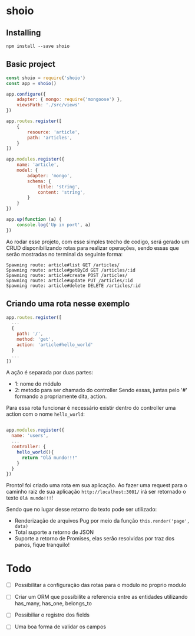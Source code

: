 # shoio

## Installing 
  `npm install --save shoio`


## Basic project

```javascript
const shoio = require('shoio')
const app = shoio()

app.configure({
    adapter: { mongo: require('mongoose') },
    viewsPath: './src/views'
})

app.routes.register([
    {
        resource: 'article',
        path: 'articles',
    }
])

app.modules.register({
    name: 'article',
    model: {
        adapter: 'mongo',
        schema: {
            title: 'string',
            content: 'string',
        }
    }
})

app.up(function (a) {
    console.log('Up in port', a)
})
``` 

Ao rodar esse projeto, com esse simples trecho de codigo, será gerado um CRUD disponibilizando rotas para realizar operações, sendo essas que serão mostradas no terminal da seguinte forma:

```
Spawning route: article#list GET /articles/
Spawning route: article#getById GET /articles/:id
Spawning route: article#create POST /articles/
Spawning route: article#update PUT /articles/:id
Spawning route: article#delete DELETE /articles/:id
```

## Criando uma rota nesse exemplo

```javascript
app.routes.register([
  ...
  {
    path: '/',
    method: 'get',
    action: 'article#hello_world'
  }
  ...
])
```

A ação é separada por duas partes:
  - 1: nome do módulo
  - 2: metodo para ser chamado do controller
Sendo essas, juntas pelo '#' formando a propriamente dita, action.

Para essa rota funcionar é necessário existir dentro do controller uma action com o nome `hello_world`:

```javascript

app.modules.register({
  name: 'users',
  ...
  controller: {
    hello_world(){
      return "Olá mundo!!!"
    }
  }
})

```

Pronto! foi criado uma rota em sua aplicação. Ao fazer uma request para o caminho raiz de sua aplicação `http://localhost:3001/` irá ser retornado o texto `Olá mundo!!!`!

Sendo que no lugar desse retorno do texto pode ser utilizado:
  - Renderização de arquivos Pug por meio da função `this.render('page', data)`
  - Total suporte a retorno de JSON
  - Suporte a retorno de Promises, elas serão resolvidas por traz dos panos, fique tranquilo!
  
# Todo
- [ ] Possibilitar a configuração das rotas para o modulo no proprio modulo
- [ ] Criar um ORM que possibilite a referencia entre as entidades utilizando has_many, has_one, belongs_to
- [ ] Possibiliar o registro dos fields
- [ ] Uma boa forma de validar os campos










